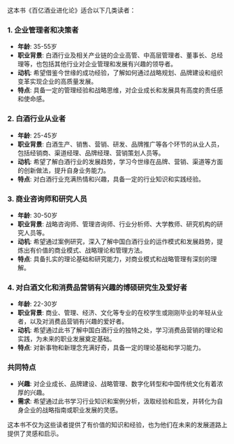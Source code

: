 这本书《百亿酒业进化论》适合以下几类读者：

### 1. 企业管理者和决策者

- **年龄**: 35-55岁
- **职业背景**: 白酒行业及相关产业链的企业高管、中高层管理者、董事长、总经理等，也包括其他行业对企业管理和发展有兴趣的领导者。
- **动机**: 希望借鉴今世缘的成功经验，了解如何通过战略规划、品牌建设和组织变革实现企业的高质量发展。
- **特点**: 具备一定的管理经验和战略思维，对企业成长和发展具有高度的责任感和使命感。

### 2. 白酒行业从业者

- **年龄**: 25-45岁
- **职业背景**: 白酒生产、销售、营销、研发、品牌推广等各个环节的从业人员，包括经销商、渠道经理、品牌经理、营销策划人员等。
- **动机**: 希望了解白酒行业的发展趋势，学习今世缘在品牌、营销、渠道等方面的创新做法，提升自身业务能力。
- **特点**: 对白酒行业充满热情和兴趣，具备一定的行业知识和实践经验。

### 3. 商业咨询师和研究人员

- **年龄**: 30-50岁
- **职业背景**: 战略咨询师、管理咨询师、行业分析师、大学教师、研究机构的研究人员等。
- **动机**: 希望通过案例研究，深入了解中国白酒行业的运作模式和发展趋势，提炼出有价值的商业模式、战略理论和管理方法。
- **特点**: 具备扎实的理论基础和研究能力，对商业模式和战略管理有深刻的理解。

### 4. 对白酒文化和消费品营销有兴趣的博硕研究生及爱好者

- **年龄**: 22-30岁
- **职业背景**: 商业、管理、经济、文化等专业的在校学生或刚刚毕业的年轻从业者，以及对消费品营销有兴趣的爱好者。
- **动机**: 希望通过此书了解中国白酒行业的独特之处，学习消费品营销的理论和实践，为未来的职业发展奠定基础。
- **特点**: 对新事物和新理念充满好奇，具备一定的理论基础和学习能力。

### 共同特点

- **兴趣**: 对企业成长、品牌建设、战略管理、数字化转型和中国传统文化有着浓厚的兴趣。
- **需求**: 希望通过此书学习行业知识和案例分析，汲取经验和启发，并转化为自身企业的战略指南或职业发展的灵感。

这本书不仅为这些读者提供了有价值的知识和经验，也为他们在未来的发展道路上提供了灵感和启示。
